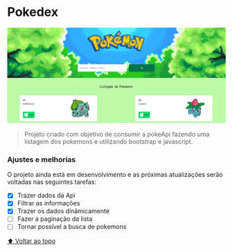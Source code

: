 # Pokedex

<img src="./src/assets/pokedexPrint1.PNG" alt="Print da pagina inicial da pokedex.">

> Projeto criado com objetivo de consumir a pokeApi fazendo uma listagem dos pokemons e utilizando bootstrap e javascript.

### Ajustes e melhorias

O projeto ainda está em desenvolvimento e as próximas atualizações serão voltadas nas seguintes tarefas:

- [x] Trazer dados da Api
- [x] Filtrar as informações
- [x] Trazer os dados dinâmicamente
- [ ] Fazer a paginação da lista
- [ ] Tornar possível a busca de pokemons

[⬆ Voltar ao topo](#pokedex)<br>
